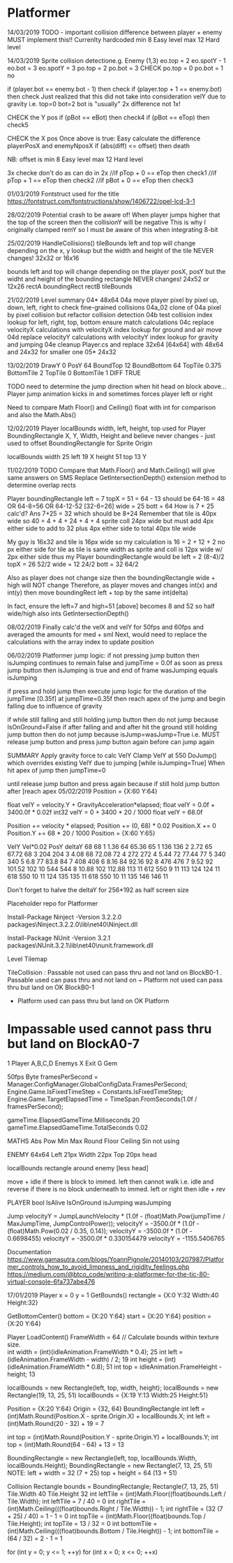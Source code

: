 # Platformer

14/03/2019
TODO - important
collision difference between player + enemy
MUST implement this!!	Currenlty hardcoded
min 8	Easy level
max 12	Hard level

14/03/2019
Sprite collision detectione.g.
Enemy (1,3)
eo.top = 2	eo.spotY - 1
eo.bot = 3	eo.spotY = 3
po.top = 2	po.bot = 3		CHECK
po.top = 0	po.bot = 1		no

if (player.bot == enemy.bot - 1) then check
if (player.top + 1 == enemy.bot) then check
Just realized that this did not take into consideration velY due to gravity
i.e. top=0 bot=2 bot is "usually" 2x difference not 1x!

CHECK the Y pos
if (pBot == eBot)	then check4
if (pBot == eTop)	then check5

CHECK the X pos
Once above is true:
Easy calculate the difference playerPosX and enemyNposX
if (abs(diff) <= offset) then death

NB: offset is 
min 8	Easy level
max 12	Hard level

3x checke don't do as can do in 2x
//if pTop + 0 == eTop then check1
//if pTop + 1 == eTop then check2
//if pBot + 0 == eTop then check3


01/03/2019
Fontstruct used for the title
https://fontstruct.com/fontstructions/show/1406722/opel-lcd-3-1

28/02/2019
Potential crash to be aware of!
When player jumps higher that the top of the screen then the collisionY will be negative
This is why I originally clamped remY so I must be aware of this when integrating 8-bit

25/02/2019
HandleCollisions()
tileBounds
left and top will change depending on the x, y lookup but the width and height of the tile NEVER changes!
32x32 or 16x16

bounds
left and top will change depending on the player posX, posY but the widht and height of the bounding rectangle NEVER changes!
24x52 or 12x26
rectA	boundingRect
rectB	tileBounds

21/02/2019
Level summary
04*	48x64
04a	move player pixel by pixel up, down, left, right to check fine-grained collisions
04a_02	clone of 04a pixel by pixel collision but refactor collision detection
04b	test collision index lookup  for left, right, top, bottom ensure match calculations
04c	replace velocityX calculations with velocityX index lookup for ground and air move
04d replace velocityY calculations with velocityY index lookup for gravity and jumping
04e	cleanup Player.cs and replace 32x64 [64x64] with 48x64 and 24x32 for smaller one
05*	24x32

13/02/2019
DrawY	0
PosY	64
BoundTop	12
BoundBottom	64
TopTile	0.375
BottomTile	2
TopTile	0
BottomTile	1
DIFF	TRUE

TODO need to determine the jump direction when hit head on block above...
Player jump animation kicks in and sometimes forces player left or right

Need to compare Math Floor() and Ceiling() float with int for comparison
and also the Math.Abs()

12/02/2019
Player localBounds width, left, height, top used for Player BoundingRectangle X, Y, Width, Height
and believe never changes - just used to offset BoundingRectangle for Sprite Origin

localBounds
width	25
left	19	X
height	51
top		13	Y

11/02/2019
TODO
Compare that Math.Floor() and Math.Ceiling() will give same answers on SMS
Replace GetIntersectionDepth() extension method to determine overlap rects

Player boundingRectangle
left = 7
topX = 51 = 64 - 13		should be 64-16 = 48 OR 64-8=56 OR 64-12-52 [32-6=26]
wide = 25
bott = 64
How is 7 + 25 calc'd?
Ans 7+25 = 32 which should be 8+24
Remember that tile is 40px wide so
40 = 4 + 4 + 24 + 4 + 4		sprite coll 24px wide
but must add 4px either side to add to 32 plus 4px either side to total 40px tile wide

My guy is 16x32 and tile is 16px wide so my calculation is
16 = 2 + 12 + 2
no px either side for tile as tile is same width as sprite and coll is 12px wide w/ 2px either side
thus my Player boundingRectangle would be
left = 2	(8-4)/2
topX = 26	52/2
wide = 12	24/2
bott = 32	64/2

Also as player does not change size then the boundingRectangle wide + high will NOT change
Therefore, as player moves and changes int(x) and int(y) then move boundingRect left + top by the same int(delta)

In fact, ensure the left=7 and high=51 [above] becomes 8 and 52 so half wide/high also ints
GetIntersectionDepth()


08/02/2019
Finally calc'd the velX and velY for 50fps and 60fps and averaged the amounts for med + sml
Next, would need to replace the calculations with the array index to update position

06/02/2019
Platformer jump logic:
if not pressing jump button then isJumping continues to remain false and jumpTime = 0.0f
as soon as press jump button then isJumping is true and end of frame wasJumping equals isJumping

if press and hold jump then execute jump logic for the duration of the jumpTime [0.35f]
at jumpTime=0.35f then reach apex of the jump and begin falling due to influence of gravity

if while still falling and still holding jump button then do not jump because IsOnGround=False
if after falling and and after hit the ground still holding jump button then do not jump because isJump=wasJump=True
i.e. MUST release jump button and press jump button again before can jump again

SUMMARY
Apply gravity force to calc VelY
Clamp VelY at 550
DoJump() which overrides existing VelY due to jumping [while isJumping=True]
When hit apex of jump then jumpTime=0

until release jump button and press again because 
if still hold jump button after [reach apex 
05/02/2019
Position = {X:60 Y:64}

float velY = velocity.Y + GravityAcceleration*elapsed;
float velY = 0.0f + 3400.0f * 0.02f
int32 velY = 0 + 3400 * 20 / 1000
float velY = 68.0f

Position += velocity * elapsed;
Position += (0, 68) * 0.02
Position.X += 0
Position.Y += 68 * 20 / 1000
Position = {X:60 Y:65}
		
VelY		Vel*0.02	PosY		deltaY
68	68	1	1.36	64	65.36	65	1
136	136	2	2.72	65	67.72	68	3
204	204	3	4.08	68	72.08	72	4
272	272	4	5.44	72	77.44	77	5
340	340	5	6.8		77	83.8	84	7
408	408	6	8.16	84	92.16	92	8
476	476	7	9.52	92	101.52	102	10
544	544	8	10.88	102	112.88	113	11
612	550	9	11		113	124		124	11
618	550	10	11		124	135		135	11
618	550	10	11		135	146		146	11

Don't forget to halve the deltaY for 256*192 as half screen size
							

Placeholder repo for Platformer


Install-Package Ninject -Version 3.2.2.0
packages\Ninject.3.2.2.0\lib\net40\Ninject.dll

Install-Package NUnit -Version 3.2.1
packages\NUnit.3.2.1\lib\net40\nunit.framework.dll


Level
Tilemap

TileCollision
:	Passable		not used	can pass thru and not land on	BlockB0-1
.	Passable		used		can pass thru and not land on	<empty>
~	Platform		not used	can pass thru but land on OK	BlockB0-1
-	Platform		used		can pass thru but land on OK	Platform
#	Impassable		used		cannot pass thru but land on	BlockA0-7

1				Player
A,B,C,D			Enemys
X				Exit
G				Gem

50fps
Byte framesPerSecond = Manager.ConfigManager.GlobalConfigData.FramesPerSecond;
Engine.Game.IsFixedTimeStep = Constants.IsFixedTimeStep;
Engine.Game.TargetElapsedTime = TimeSpan.FromSeconds(1.0f / framesPerSecond);
			
gameTime.ElapsedGameTime.Milliseconds		20
gameTime.ElapsedGameTime.TotalSeconds		0.02


MATHS
Abs
Pow
Min
Max
Round
Floor
Ceiling
Sin			not using


ENEMY
64x64
Left	21px
Width	22px
Top		20px		head

localBounds			rectangle around enemy	[less head]

move + idle
if there is block to immed. left then cannot walk i.e. idle and reverse
if there is no block underneath to immed. left or right then idle + rev

PLAYER
bool
IsAlive
IsOnGround
isJumping
wasJumping


Jump
velocityY = JumpLaunchVelocity * (1.0f - (float)Math.Pow(jumpTime / MaxJumpTime, JumpControlPower));
velocityY = -3500.0f * (1.0f - (float)Math.Pow(0.02 / 0.35, 0.14));
velocityY = -3500.0f * (1.0f - 0.6698455)
velocityY = -3500.0f * 0.330154479
velocityY = -1155.5406765


Documentation
https://www.gamasutra.com/blogs/YoannPignole/20140103/207987/Platformer_controls_how_to_avoid_limpness_and_rigidity_feelings.php
https://medium.com/@btco_code/writing-a-platformer-for-the-tic-80-virtual-console-6fa737abe476


17/01/2019
Player
x = 0
y = 1
GetBounds()
rectangle = {X:0 Y:32 Width:40 Height:32}

GetBottomCenter()
bottom = {X:20 Y:64}
start    = {X:20 Y:64}
position = {X:20 Y:64}

Player
LoadContent()
FrameWidth = 64
// Calculate bounds within texture size.            
int width = (int)(idleAnimation.FrameWidth * 0.4);		25
int left = (idleAnimation.FrameWidth - width) / 2;		19
int height = (int)(idleAnimation.FrameWidth * 0.8);		51
int top = idleAnimation.FrameHeight - height;			13

localBounds = new Rectangle(left, top, width, height);
localBounds = new Rectangle(19, 13, 25, 51)
localBounds = {X:19 Y:13 Width:25 Height:51}

Position	= {X:20 Y:64}
Origin		= {32, 64}
BoundingRectangle
int left = (int)Math.Round(Position.X - sprite.Origin.X) + localBounds.X;
int left = (int)Math.Round(20 - 32) + 19
		 = 7

int top = (int)Math.Round(Position.Y - sprite.Origin.Y) + localBounds.Y;
int top = (int)Math.Round(64 - 64) + 13
		= 13

BoundingRectangle = new Rectangle(left, top, localBounds.Width, localBounds.Height);
BoundingRectangle = new Rectangle(7, 13, 25, 51)
NOTE:
left + width = 32	(7 + 25)
top + height = 64	(13 + 51)


Collision
Rectangle bounds = BoundingRectangle;
Rectangle(7, 13, 25, 51)
Tile.Width	40
Tile.Height	32
int leftTile = (int)Math.Floor((float)bounds.Left / Tile.Width);
int leftTile = 7 / 40							= 0
int rightTile = (int)Math.Ceiling(((float)bounds.Right / Tile.Width)) - 1;
int rightTile = (32 (7 + 25) / 40)	= 1 - 1  	= 0
int topTile = (int)Math.Floor((float)bounds.Top / Tile.Height);
int topTile = 13 / 32 							= 0
int bottomTile = (int)Math.Ceiling(((float)bounds.Bottom / Tile.Height)) - 1;
int bottomTile = (64 / 32) = 2 - 1				= 1

for (int y = 0; y <= 1; ++y)
	for (int x = 0; x <= 0; ++x)